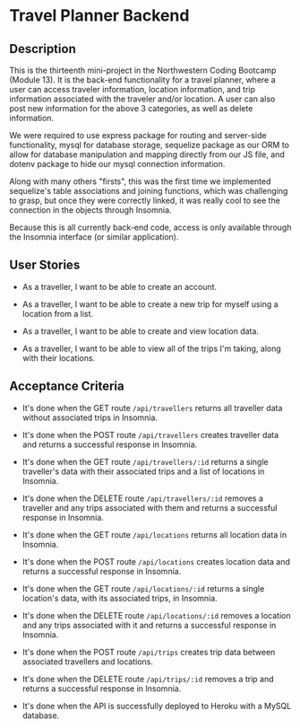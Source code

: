 # Travel Planner Backend

## Description
This is the thirteenth mini-project in the Northwestern Coding Bootcamp (Module 13). It is the back-end functionality for a travel planner, where a user can access traveler information, location information, and trip information associated with the traveler and/or location. A user can also post new information for the above 3 categories, as well as delete information.

We were required to use express package for routing and server-side functionality, mysql for database storage, sequelize package as our ORM to allow for database manipulation and mapping directly from our JS file, and dotenv package to hide our mysql connection information.

Along with many others "firsts", this was the first time we implemented sequelize's table associations and joining functions, which was challenging to grasp, but once they were correctly linked, it was really cool to see the connection in the objects through Insomnia.

Because this is all currently back-end code, access is only available through the Insomnia interface (or similar application).


## User Stories
* As a traveller, I want to be able to create an account.

* As a traveller, I want to be able to create a new trip for myself using a location from a list.

* As a traveller, I want to be able to create and view location data.

* As a traveller, I want to be able to view all of the trips I'm taking, along with their locations.


## Acceptance Criteria
* It's done when the GET route `/api/travellers` returns all traveller data without associated trips in Insomnia.

* It's done when the POST route `/api/travellers` creates traveller data and returns a successful response in Insomnia.

* It's done when the GET route `/api/travellers/:id` returns a single traveller's data with their associated trips and a list of locations in Insomnia. 

* It's done when the DELETE route `/api/travellers/:id` removes a traveller and any trips associated with them and returns a successful response in Insomnia.

* It's done when the GET route `/api/locations` returns all location data in Insomnia.

* It's done when the POST route `/api/locations` creates location data and returns a successful response in Insomnia.

* It's done when the GET route `/api/locations/:id` returns a single location's data, with its associated trips, in Insomnia. 

* It's done when the DELETE route `/api/locations/:id` removes a location and any trips associated with it and returns a successful response in Insomnia.

* It's done when the POST route `/api/trips` creates trip data between associated travellers and locations.

* It's done when the DELETE route `/api/trips/:id` removes a trip and returns a successful response in Insomnia.

* It's done when the API is successfully deployed to Heroku with a MySQL database.